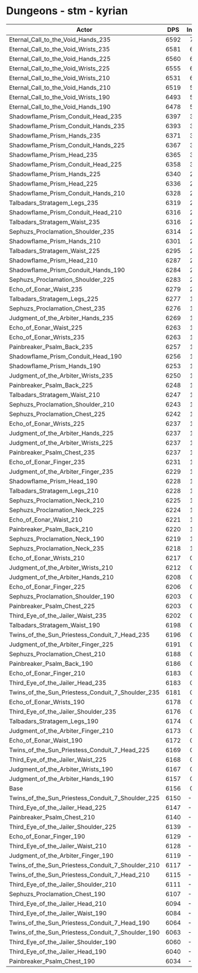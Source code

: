# Dungeons - stm - kyrian
| Actor | DPS | Increase |
|---|:---:|:---:|
|Eternal_Call_to_the_Void_Hands_235|6592|7.08%|
|Eternal_Call_to_the_Void_Wrists_235|6581|6.90%|
|Eternal_Call_to_the_Void_Hands_225|6560|6.56%|
|Eternal_Call_to_the_Void_Wrists_225|6555|6.48%|
|Eternal_Call_to_the_Void_Wrists_210|6531|6.09%|
|Eternal_Call_to_the_Void_Hands_210|6519|5.90%|
|Eternal_Call_to_the_Void_Wrists_190|6493|5.47%|
|Eternal_Call_to_the_Void_Hands_190|6478|5.23%|
|Shadowflame_Prism_Conduit_Head_235|6397|3.91%|
|Shadowflame_Prism_Conduit_Hands_235|6393|3.85%|
|Shadowflame_Prism_Hands_235|6371|3.49%|
|Shadowflame_Prism_Conduit_Hands_225|6367|3.43%|
|Shadowflame_Prism_Head_235|6365|3.40%|
|Shadowflame_Prism_Conduit_Head_225|6358|3.28%|
|Shadowflame_Prism_Hands_225|6340|2.99%|
|Shadowflame_Prism_Head_225|6336|2.92%|
|Shadowflame_Prism_Conduit_Hands_210|6328|2.79%|
|Talbadars_Stratagem_Legs_235|6319|2.65%|
|Shadowflame_Prism_Conduit_Head_210|6316|2.60%|
|Talbadars_Stratagem_Waist_235|6316|2.60%|
|Sephuzs_Proclamation_Shoulder_235|6314|2.57%|
|Shadowflame_Prism_Hands_210|6301|2.36%|
|Talbadars_Stratagem_Waist_225|6295|2.26%|
|Shadowflame_Prism_Head_210|6287|2.13%|
|Shadowflame_Prism_Conduit_Hands_190|6284|2.08%|
|Sephuzs_Proclamation_Shoulder_225|6283|2.06%|
|Echo_of_Eonar_Waist_235|6279|2.00%|
|Talbadars_Stratagem_Legs_225|6277|1.97%|
|Sephuzs_Proclamation_Chest_235|6276|1.95%|
|Judgment_of_the_Arbiter_Hands_235|6269|1.84%|
|Echo_of_Eonar_Waist_225|6263|1.74%|
|Echo_of_Eonar_Wrists_235|6263|1.74%|
|Painbreaker_Psalm_Back_235|6257|1.64%|
|Shadowflame_Prism_Conduit_Head_190|6256|1.62%|
|Shadowflame_Prism_Hands_190|6253|1.58%|
|Judgment_of_the_Arbiter_Wrists_235|6250|1.53%|
|Painbreaker_Psalm_Back_225|6248|1.49%|
|Talbadars_Stratagem_Waist_210|6247|1.48%|
|Sephuzs_Proclamation_Shoulder_210|6243|1.41%|
|Sephuzs_Proclamation_Chest_225|6242|1.40%|
|Echo_of_Eonar_Wrists_225|6237|1.32%|
|Judgment_of_the_Arbiter_Hands_225|6237|1.32%|
|Judgment_of_the_Arbiter_Wrists_225|6237|1.32%|
|Painbreaker_Psalm_Chest_235|6237|1.32%|
|Echo_of_Eonar_Finger_235|6231|1.22%|
|Judgment_of_the_Arbiter_Finger_235|6229|1.19%|
|Shadowflame_Prism_Head_190|6228|1.17%|
|Talbadars_Stratagem_Legs_210|6228|1.17%|
|Sephuzs_Proclamation_Neck_210|6225|1.12%|
|Sephuzs_Proclamation_Neck_225|6224|1.10%|
|Echo_of_Eonar_Waist_210|6221|1.06%|
|Painbreaker_Psalm_Back_210|6220|1.04%|
|Sephuzs_Proclamation_Neck_190|6219|1.02%|
|Sephuzs_Proclamation_Neck_235|6218|1.01%|
|Echo_of_Eonar_Wrists_210|6217|0.99%|
|Judgment_of_the_Arbiter_Wrists_210|6212|0.91%|
|Judgment_of_the_Arbiter_Hands_210|6208|0.84%|
|Echo_of_Eonar_Finger_225|6206|0.81%|
|Sephuzs_Proclamation_Shoulder_190|6203|0.76%|
|Painbreaker_Psalm_Chest_225|6203|0.76%|
|Third_Eye_of_the_Jailer_Waist_235|6202|0.75%|
|Talbadars_Stratagem_Waist_190|6198|0.68%|
|Twins_of_the_Sun_Priestess_Conduit_7_Head_235|6196|0.65%|
|Judgment_of_the_Arbiter_Finger_225|6191|0.57%|
|Sephuzs_Proclamation_Chest_210|6188|0.52%|
|Painbreaker_Psalm_Back_190|6186|0.49%|
|Echo_of_Eonar_Finger_210|6183|0.44%|
|Third_Eye_of_the_Jailer_Head_235|6183|0.44%|
|Twins_of_the_Sun_Priestess_Conduit_7_Shoulder_235|6181|0.41%|
|Echo_of_Eonar_Wrists_190|6178|0.36%|
|Third_Eye_of_the_Jailer_Shoulder_235|6176|0.32%|
|Talbadars_Stratagem_Legs_190|6174|0.29%|
|Judgment_of_the_Arbiter_Finger_210|6173|0.28%|
|Echo_of_Eonar_Waist_190|6172|0.26%|
|Twins_of_the_Sun_Priestess_Conduit_7_Head_225|6169|0.21%|
|Third_Eye_of_the_Jailer_Waist_225|6168|0.19%|
|Judgment_of_the_Arbiter_Wrists_190|6167|0.18%|
|Judgment_of_the_Arbiter_Hands_190|6157|0.02%|
|Base|6156|0.00%|
|Twins_of_the_Sun_Priestess_Conduit_7_Shoulder_225|6150|-0.10%|
|Third_Eye_of_the_Jailer_Head_225|6147|-0.15%|
|Painbreaker_Psalm_Chest_210|6140|-0.26%|
|Third_Eye_of_the_Jailer_Shoulder_225|6139|-0.28%|
|Echo_of_Eonar_Finger_190|6129|-0.44%|
|Third_Eye_of_the_Jailer_Waist_210|6128|-0.45%|
|Judgment_of_the_Arbiter_Finger_190|6119|-0.60%|
|Twins_of_the_Sun_Priestess_Conduit_7_Shoulder_210|6117|-0.63%|
|Twins_of_the_Sun_Priestess_Conduit_7_Head_210|6115|-0.67%|
|Third_Eye_of_the_Jailer_Shoulder_210|6111|-0.73%|
|Sephuzs_Proclamation_Chest_190|6107|-0.80%|
|Third_Eye_of_the_Jailer_Head_210|6094|-1.01%|
|Third_Eye_of_the_Jailer_Waist_190|6084|-1.17%|
|Twins_of_the_Sun_Priestess_Conduit_7_Head_190|6064|-1.49%|
|Twins_of_the_Sun_Priestess_Conduit_7_Shoulder_190|6063|-1.51%|
|Third_Eye_of_the_Jailer_Shoulder_190|6060|-1.56%|
|Third_Eye_of_the_Jailer_Head_190|6040|-1.88%|
|Painbreaker_Psalm_Chest_190|6034|-1.98%|
